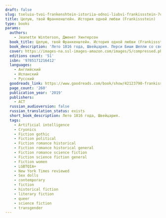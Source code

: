 ```yaml
---
draft: false
slug: tseluiu-tvoi-frankenshtein-istoriia-odnoi-liubvi-frankissstein-7c6930b0
title: Целую, твой Франкенштейн. История одной любви (Frankissstein)
type: books
params:
  authors:
    - Jeanette Winterson, Дженет Уинтерсон
  book_title: Целую, твой Франкенштейн. История одной любви (Frankissstein)
  book_description: 'Лето 1816 года, Швейцария. Перси Биши Шелли со своей юной супругой Мэри и лорд Байрон со своим приятелем и личным врачом Джоном Полидори арендуют два дома на берегу Женевского озера. Проливные дожди не располагают к прогулкам, и большую часть времени молодые люди проводят на вилле Байрона, развлекаясь посиделками у камина и разговорами о сверхъестественном. Наконец Байрон предлагает, чтобы каждый написал рассказ-фантасмагорию. Мэри, которую неотвязно преследует мысль о бессмертной человеческой душе, запертой в бренном физическом теле, начинает писать роман о новой, небиологической форме жизни. «Берегитесь меня: я бесстрашен и потому всемогущ», – заявляет о себе Франкенштейн, порожденный ее фантазией… Спустя два столетия, Англия, Манчестер. Близится день, когда чудовищный монстр, созданный воображением Мэри Шелли, обретет свое воплощение и столкновение искусственного и человеческого разума ввергнет мир в хаос… In Brexit Britain, a young transgender doctor called Ry is falling in love – against their better judgement – with Victor Stein, a celebrated professor leading the public debate around AI. Meanwhile, Ron Lord, just divorced and living with Mum again, is set to make his fortune launching a new generation of sex dolls for lonely men everywhere. Across the Atlantic, in Phoenix, Arizona, a cryogenics facility houses dozens of bodies of men and women who are medically and legally dead… but waiting to return to life. But the scene is set in 1816, when nineteen-year-old Mary Shelley writes a story about creating a non-biological life-form. ‘Beware, for I am fearless and therefore powerful. ''What will happen when homo sapiens is no longer the smartest being on the planet? Jeanette Winterson shows us how much closer we are to that future than we realize. Funny and furious, bold and clear-sighted, Frankissstein is a love story about life itself.'
  cover: https://images-na.ssl-images-amazon.com/images/S/compressed.photo.goodreads.com/books/1606717068i/56096639.jpg
  editions count: '51'
  isbn: '9785171216412'
  languages:
    - Английский
    - Испанский
    - Русский
  goodreads_link: https://www.goodreads.com/book/show/42123790-frankissstein
  page_count: '260'
  publication_year: '2019'
  publishers:
    - АСТ
  russian_audioversion: false
  russian_translation_status: exists
  short_book_description: Лето 1816 года, Швейцария.
  tags:
    - Artificial intelligence
    - Cryonics
    - Fiction gothic
    - Fiction political
    - Fiction romance historical
    - Fiction romance historical general
    - Fiction romance science fiction
    - Fiction science fiction general
    - Fiction women
    - LGBTQIA+
    - New York Times reviewed
    - Sex dolls
    - contemporary
    - fiction
    - historical fiction
    - literary fiction
    - queer
    - science fiction
    - transgender
---
```

